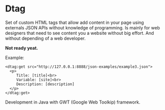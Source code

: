 # Dtag
Set of custom HTML tags that allow add content in your page using externals JSON APIs without knowledge of programming. Is mainly for web designers that need to see content you a website without big effort. And without depending of a web developer.

**Not ready yeat.**

Example:

```
<dtag:get src="http://127.0.0.1:8888/json-examples/example3.json">
  <p>
	 Title: [title]<br>
	 Variable: [site]<br>
	 Description: [description]
  </p>
</dtag:get>
```

Development in Java with GWT (Google Web Toolkip) framework.
